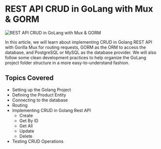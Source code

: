 # REST API CRUD in GoLang with Mux & GORM

![REST API CRUD in GoLang with Mux & GORM](https://miro.medium.com/max/640/0*xaShxECt6QAy4gqL.jpg)

In this article, we will learn about implementing CRUD in Golang REST API with Gorilla Mux for routing requests, GORM as the ORM to access the database, and PostgreSQL or MySQL as the database provider. We will also follow some clean development practices to help organize the GoLang project folder structure in a more easy-to-understand fashion.

## Topics Covered
- Setting up the Golang Project
- Defining the Product Entity
- Connecting to the database
- Routing
- Implementing CRUD in Golang Rest API
	 - Create
	 - Get By ID
	 - Get All
	 - Update
	 - Delete
- Testing CRUD Operations
